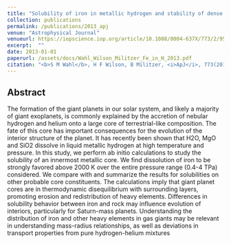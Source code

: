 ```yaml
---
title: "Solubility of iron in metallic hydrogen and stability of dense cores in giant planets"
collection: publications
permalink: /publications/2013_apj
venue: "Astrophysical Journal"
venueurl: https://iopscience.iop.org/article/10.1088/0004-637X/773/2/95/meta
excerpt:  ""
date: 2013-01-01
paperurl: /assets/docs/Wahl_Wilson_Militzer_Fe_in_H_2013.pdf
citation: "<b>S M Wahl</b>, H F Wilson, B Militzer, <i>ApJ</i>, 773(2013) 95."
---
```


## Abstract
The formation of the giant planets in our solar system, and likely a majority of giant exoplanets, is commonly explained by the accretion of nebular hydrogen and helium onto a large core of terrestrial-like composition. The fate of this core has important consequences for the evolution of the interior structure of the planet. It has recently been shown that H2O, MgO and SiO2 dissolve in liquid metallic hydrogen at high temperature and pressure. In this study, we perform ab initio calculations to study the solubility of an innermost metallic core. We find dissolution of iron to be strongly favored above 2000 K over the entire pressure range (0.4-4 TPa) considered. We compare with and summarize the results for solubilities on other probable core constituents. The calculations imply that giant planet cores are in thermodynamic disequilibrium with surrounding layers, promoting erosion and redistribution of heavy elements. Differences in solubility behavior between iron and rock may influence evolution of interiors, particularly for Saturn-mass planets. Understanding the distribution of iron and other heavy elements in gas giants may be relevant in understanding mass-radius relationships, as well as deviations in transport properties from pure hydrogen-helium mixtures
